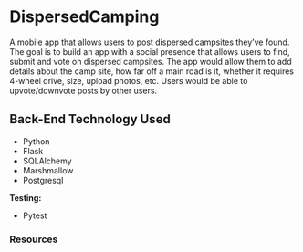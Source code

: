 # DispersedCamping
A mobile app that allows users to post dispersed campsites they’ve found.  The goal is to build an app with a social presence that allows users to find, submit and vote on dispersed campsites. The app would allow them to add details about the camp site, how far off a main road is it, whether it requires 4-wheel drive, size, upload photos, etc.  Users would be able to upvote/downvote posts by other users. 

## Back-End Technology Used
- Python
- Flask
- SQLAlchemy
- Marshmallow
- Postgresql

**Testing:**
- Pytest

### Resources

